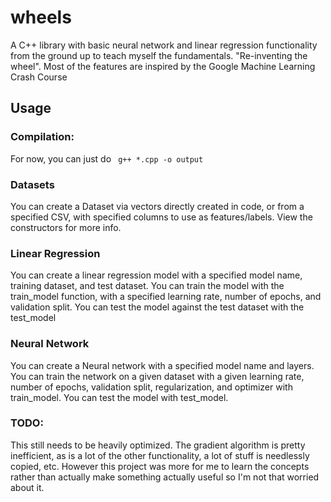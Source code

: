# wheels
A C++ library with basic neural network and linear regression functionality from the ground up to teach myself the fundamentals. "Re-inventing the wheel". Most of the features are inspired by the Google Machine Learning Crash Course

## Usage

### Compilation: 
For now, you can just do 
``` g++ *.cpp -o output```

### Datasets
You can create a Dataset via vectors directly created in code, or from a specified CSV, with specified columns to use as features/labels. View the constructors for more info.

### Linear Regression
You can create a linear regression model with a specified model name, training dataset, and test dataset. You can train the model with the train_model function, with a specified learning rate, number of epochs, and validation split. You can test the model against the test dataset with the test_model

### Neural Network
You can create a Neural network with a specified model name and layers. You can train the network on a given dataset with a given learning rate, number of epochs, validation split, regularization, and optimizer with train_model. You can test the model with test_model.

### TODO:
This still needs to be heavily optimized. The gradient algorithm is pretty inefficient, as is a lot of the other functionality, a lot of stuff is needlessly copied, etc. However this project was more for me to learn the concepts rather than actually make something actually useful so I'm not that worried about it.
